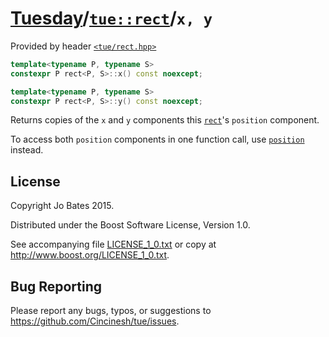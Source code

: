[Tuesday](../../../README.md)/[`tue::rect`](../../headers/rect.md)/`x, y`
=========================================================================
Provided by header [`<tue/rect.hpp>`](../../headers/rect.md)

```c++
template<typename P, typename S>
constexpr P rect<P, S>::x() const noexcept;

template<typename P, typename S>
constexpr P rect<P, S>::y() const noexcept;
```

Returns copies of the `x` and `y` components this
[`rect`](../../headers/rect.md)'s `position` component.

To access both `position` components in one function call, use
[`position`](position.md) instead.

License
-------
Copyright Jo Bates 2015.

Distributed under the Boost Software License, Version 1.0.

See accompanying file [LICENSE_1_0.txt](../../../LICENSE_1_0.txt) or copy at
http://www.boost.org/LICENSE_1_0.txt.

Bug Reporting
-------------
Please report any bugs, typos, or suggestions to
https://github.com/Cincinesh/tue/issues.
